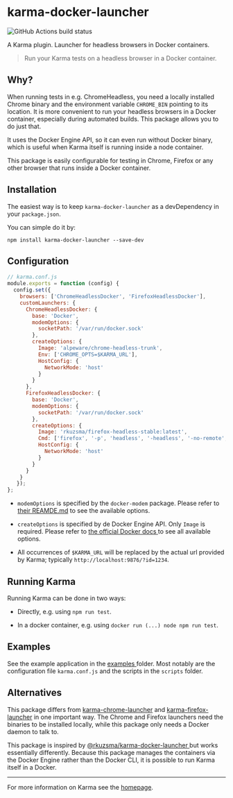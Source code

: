 # karma-docker-launcher
![GitHub Actions build status
](https://github.com/michel404/karma-docker-launcher/workflows/build/badge.svg?branch=master)

A Karma plugin. Launcher for headless browsers in Docker containers.

> Run your Karma tests on a headless browser in a Docker container.

## Why?

When running tests in e.g. ChromeHeadless, you need a locally installed
Chrome binary and the environment variable `CHROME_BIN` pointing to its
location. It is more convenient to run your headless browsers in a Docker
container, especially during automated builds. This package allows you to do
just that.

It uses the Docker Engine API, so it can even run without Docker binary,
which is useful when Karma itself is running inside a node container.

This package is easily configurable for testing in Chrome, Firefox or any
other browser that runs inside a Docker container.  

## Installation
The easiest way is to keep `karma-docker-launcher` as a devDependency in your
`package.json`.

You can simple do it by:

```shell script
npm install karma-docker-launcher --save-dev
```

## Configuration
```js
// karma.conf.js
module.exports = function (config) {
  config.set({
    browsers: ['ChromeHeadlessDocker', 'FirefoxHeadlessDocker'],
    customLaunchers: {
      ChromeHeadlessDocker: {
        base: 'Docker',   
        modemOptions: {
          socketPath: '/var/run/docker.sock'
        },
        createOptions: {
          Image: 'alpeware/chrome-headless-trunk',
          Env: ['CHROME_OPTS=$KARMA_URL'],
          HostConfig: {
            NetworkMode: 'host'
          }
        }
      },
      FirefoxHeadlessDocker: {
        base: 'Docker',
        modemOptions: {
          socketPath: '/var/run/docker.sock'
        },
        createOptions: {
          Image: 'rkuzsma/firefox-headless-stable:latest',
          Cmd: ['firefox', '-p', 'headless', '-headless', '-no-remote', '-url', '$KARMA_URL'],
          HostConfig: {
            NetworkMode: 'host'
          }
        }
      }
    }                 
   });
};
```

* `modemOptions` is specified by the `docker-modem` package. Please refer to
[their REAMDE.md](https://github.com/apocas/docker-modem#getting-started)
to see the available options. 

* `createOptions` is specified by de Docker Engine API. Only `Image` is
required. Please refer to [the official Docker docs
](https://docs.docker.com/engine/api/v1.30/#operation/ContainerCreate) to
see all available options.   

* All occurrences of `$KARMA_URL` will be replaced by the actual url provided
by Karma; typically `http://localhost:9876/?id=1234`.

## Running Karma

Running Karma can be done in two ways:

* Directly, e.g. using `npm run test`.

* In a docker container, e.g. using `docker run (...) node npm run test`.

## Examples

See the example application in the [examples
](https://github.com/michel404/karma-docker-launcher/tree/master/examples
) folder. Most notably are the configuration file `karma.conf.js` and the
scripts in the `scripts` folder.  

## Alternatives

This package differs from
[karma-chrome-launcher](https://www.npmjs.com/package/karma-chrome-launcher) and
[karma-firefox-launcher](https://www.npmjs.com/package/karma-firefox-launcher)
in one important way. The Chrome and Firefox launchers need the binaries to be
installed locally, while this package only needs a Docker daemon to talk to. 

This package is inspired by
[@rkuzsma/karma-docker-launcher
](https://www.npmjs.com/package/@rkuzsma/karma-docker-launcher)
but works essentially differently.
Because this package manages the containers via the Docker Engine rather than
the Docker CLI, it is possible to run Karma itself in a Docker.

----

For more information on Karma see the
[homepage](https://karma-runner.github.io).
